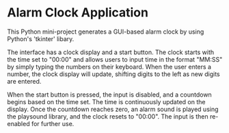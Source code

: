 <h1>Alarm Clock Application</h1>

  This Python mini-project generates a GUI-based alarm clock by using Python's 'tkinter' libary.

  The interface has a clock display and a start button. The clock starts with the time set to "00:00" and 
allows users to input time in the format "MM:SS" by simply typing the numbers on their keyboard. When the user 
enters a number, the clock display will update, shifting digits to the left as new digits are entered.
 
  When the start button is pressed, the input is disabled, and a countdown begins based on the time set. 
The time is continuously updated on the display. Once the countdown reaches zero, an alarm sound is played
using the playsound library, and the clock resets to "00:00". The input is then re-enabled for further use. 
